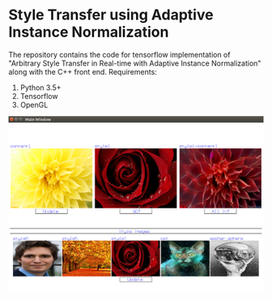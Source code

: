 # Style Transfer using Adaptive Instance Normalization
The repository contains the code for tensorflow implementation of "Arbitrary Style Transfer in Real-time with Adaptive Instance Normalization" along with the C++ front end.
Requirements:
1. Python 3.5+
2. Tensorflow
3. OpenGL

![Alt text](results/ui4.png?raw=true "UI view")
